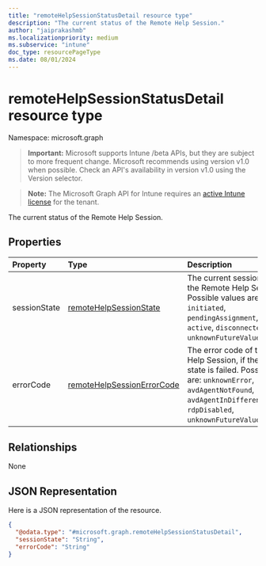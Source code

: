 ```yaml
---
title: "remoteHelpSessionStatusDetail resource type"
description: "The current status of the Remote Help Session."
author: "jaiprakashmb"
ms.localizationpriority: medium
ms.subservice: "intune"
doc_type: resourcePageType
ms.date: 08/01/2024
---
```


# remoteHelpSessionStatusDetail resource type

Namespace: microsoft.graph

> **Important:** Microsoft supports Intune /beta APIs, but they are subject to more frequent change. Microsoft recommends using version v1.0 when possible. Check an API's availability in version v1.0 using the Version selector.

> **Note:** The Microsoft Graph API for Intune requires an [active Intune license](https://go.microsoft.com/fwlink/?linkid=839381) for the tenant.

The current status of the Remote Help Session.

## Properties
|Property|Type|Description|
|:---|:---|:---|
|sessionState|[remoteHelpSessionState](../resources/intune-remoteassistance-remotehelpsessionstate.md)|The current session state of the Remote Help Session. Possible values are: `none`, `initiated`, `pendingAssignment`, `ready`, `active`, `disconnected`, `failed`, `unknownFutureValue`.|
|errorCode|[remoteHelpSessionErrorCode](../resources/intune-remoteassistance-remotehelpsessionerrorcode.md)|The error code of the Remote Help Session, if the session state is failed. Possible values are: `unknownError`, `avdAgentNotFound`, `avdAgentInDifferentHostPool`, `rdpDisabled`, `unknownFutureValue`.|

## Relationships
None

## JSON Representation
Here is a JSON representation of the resource.
<!-- {
  "blockType": "resource",
  "@odata.type": "microsoft.graph.remoteHelpSessionStatusDetail"
}
-->
``` json
{
  "@odata.type": "#microsoft.graph.remoteHelpSessionStatusDetail",
  "sessionState": "String",
  "errorCode": "String"
}
```